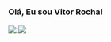 ### Olá, Eu sou Vitor Rocha!

<!--
**Vitorrocha98/Vitorrocha98** is a ✨ _special_ ✨ repository because its `README.md` (this file) appears on your GitHub profile.

Here are some ideas to get you started:

- 🔭 I’m currently working on ...
- 🌱 I’m currently learning ...
- 👯 I’m looking to collaborate on ...
- 🤔 I’m looking for help with ...
- 💬 Ask me about ...
- 📫 How to reach me: ...
- 😄 Pronouns: ...
- ⚡ Fun fact: ...
-->

<picture>
<source 
  srcset="https://github-readme-stats.vercel.app/api?username=vitorrocha98&show_icons=true&theme=dark"
  media="(prefers-color-scheme: dark)"
/>
<source
  srcset="https://github-readme-stats.vercel.app/api?username=vitorrocha98&show_icons=true"
  media="(prefers-color-scheme: light), (prefers-color-scheme: no-preference)"
/>
<a href="https://github.com/vitorrocha98/github-readme-stats">
  <img align="center" src="https://github-readme-stats.vercel.app/api?username=vitorrocha98&show_icons=true&hide=stars,prs,issues&theme=dark#gh-dark-mode-only" />
</a>
</picture>

<picture>
<source 
  srcset="https://github-readme-stats.vercel.app/api?username=vitorrocha98&show_icons=true&theme=dark"
  media="(prefers-color-scheme: dark)"
/>
<source
  srcset="https://github-readme-stats.vercel.app/api?username=vitorrocha98&show_icons=true"
  media="(prefers-color-scheme: light), (prefers-color-scheme: no-preference)"
/>
<a href="https://github.com/vitorrocha98/convoychat">
  <img align="center" src="https://github-readme-stats.vercel.app/api/top-langs/?username=vitorrocha98&layout=compact&show_icons=true&theme=dark#gh-dark-mode-only" />
</a>
</picture>
